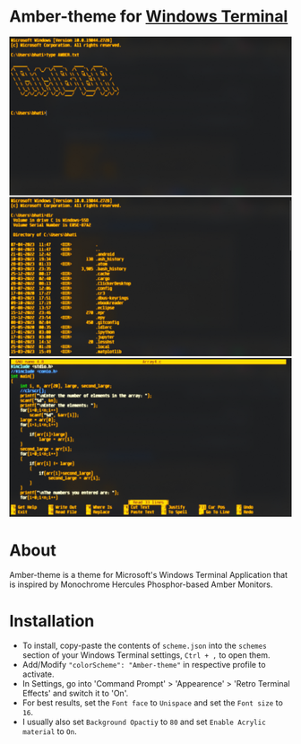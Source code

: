 # Amber-theme for [Windows Terminal](https://github.com/Microsoft/Terminal)

![screenshot of this theme](./resources/ScreenshotASCIIArt.png)
![screenshot of this theme](./resources/Screenshot.png)
![screenshot of this theme](./resources/ScreenshotNano.png)

# About

Amber-theme is a theme for Microsoft's Windows Terminal Application that is inspired by Monochrome Hercules Phosphor-based Amber Monitors. 

# Installation

* To install, copy-paste the contents of `scheme.json` into the `schemes` section of your Windows Terminal
settings, `Ctrl + ,` to open them.
* Add/Modify `"colorScheme": "Amber-theme"` in respective profile to activate.
* In Settings, go into 'Command Prompt' > 'Appearence' > 'Retro Terminal Effects' and switch it to 'On'.
* For best results, set the `Font face` to `Unispace` and set the `Font size` to `16`.
* I usually also set `Background Opactiy` to `80` and set `Enable Acrylic material` to `On`.
